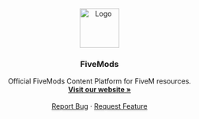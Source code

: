 <br />
<p align="center">
  <a href="https://github.com/FiveMods/fivemods.net">
    <img src="https://assets.fivemods.net/static-assets/img/svg/brand/svg/fivemods_brand_icon_watermark_primary_1500x1500.svg" alt="Logo" width="80" height="80">
  </a>
  <h3 align="center">FiveMods</h3>
  <p align="center">
    Official FiveMods Content Platform for FiveM resources.
    <br />
    <a href="https://github.com/FiveMods/fivemods-ui/blob/master/README.md"><strong>Visit our website »</strong></a>
    <br />
    <br />
    <a href="https://github.com/FiveMods/fivemods.net/issues">Report Bug</a>
    ·
    <a href="https://github.com/FiveMods/fivemods.net/issues">Request Feature</a>
  </p>
</p>
